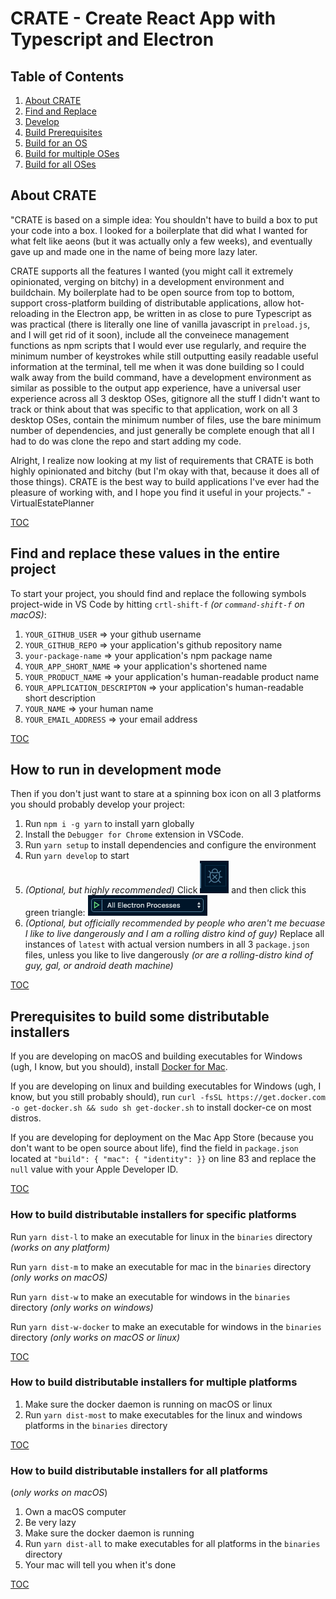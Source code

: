 # CRATE - Create React App with Typescript and Electron

[](#table-of-contents)

## Table of Contents

1. [About CRATE](#about-crate 'Learn about CRATE')
2. [Find and Replace](#find-and-replace-these-values-in-the-entire-project 'How to do your intial setup of the project')
3. [Develop](#how-to-run-in-development-mode 'How to develop in hot-reload mode')
4. [Build Prerequisites](#prerequisites-to-build-some-distributable-installers 'What you need to target specific distribution chanels')
5. [Build for an OS](#how-to-build-distributable-installers-for-specific-platforms 'The commands to build a target for a given OS')
6. [Build for multiple OSes](#how-to-build-distributable-installers-for-multiple-platforms 'The commands to build a target for linux and windows')
7. [Build for all OSes](#how-to-build-distributable-installers-for-all-platforms 'The commands to build a target for all 3 OSes')

[](#about-crate)

## About CRATE

"CRATE is based on a simple idea: You shouldn't have to build a box to put your code into a box. I looked for a boilerplate that did what I wanted for what felt like aeons (but it was actually only a few weeks), and eventually gave up and made one in the name of being more lazy later.

CRATE supports all the features I wanted (you might call it extremely opinionated, verging on bitchy) in a development environment and buildchain. My boilerplate had to be open source from top to bottom, support cross-platform building of distributable applications, allow hot-reloading in the Electron app, be written in as close to pure Typescript as was practical (there is literally one line of vanilla javascript in `preload.js`, and I will get rid of it soon), include all the conveinece management functions as npm scripts that I would ever use regularly, and require the minimum number of keystrokes while still outputting easily readable useful information at the terminal, tell me when it was done building so I could walk away from the build command, have a development environment as similar as possible to the output app experience, have a universal user experience across all 3 desktop OSes, gitignore all the stuff I didn't want to track or think about that was specific to that application, work on all 3 desktop OSes, contain the minimum number of files, use the bare minimum number of dependencies, and just generally be complete enough that all I had to do was clone the repo and start adding my code.

Alright, I realize now looking at my list of requirements that CRATE is both highly opinionated and bitchy (but I'm okay with that, because it does all of those things). CRATE is the best way to build applications I've ever had the pleasure of working with, and I hope you find it useful in your projects." - VirtualEstatePlanner

[TOC](#table-of-contents 'Jump back to the Table of Contents')

[](#find-and-replace-these-values-in-the-entire-project)

## Find and replace these values in the entire project

To start your project, you should find and replace the following symbols project-wide in VS Code by hitting `crtl-shift-f` _(or `command-shift-f` on macOS)_:

1. `YOUR_GITHUB_USER` => your github username
2. `YOUR_GITHUB_REPO` => your application's github repository name
3. `your-package-name` => your application's npm package name
4. `YOUR_APP_SHORT_NAME` => your application's shortened name
5. `YOUR_PRODUCT_NAME` => your application's human-readable product name
6. `YOUR_APPLICATION_DESCRIPTON` => your application's human-readable short description
7. `YOUR_NAME` => your human name
8. `YOUR_EMAIL_ADDRESS` => your email address

[TOC](#table-of-contents 'Jump back to the Table of Contents')

[](#how-to-run-in-development-mode)

## How to run in development mode

Then if you don't just want to stare at a spinning box icon on all 3 platforms you should probably develop your project:

1. Run `npm i -g yarn` to install yarn globally
2. Install the `Debugger for Chrome` extension in VSCode.
3. Run `yarn setup` to install dependencies and configure the environment
4. Run `yarn develop` to start
5. _(Optional, but highly recommended)_ Click ![debug-icon](https://github.com/VirtualEstatePlanner/crate/blob/master/README-images/debug-icon.png) and then click this green triangle: ![debug-icon](https://github.com/VirtualEstatePlanner/crate/blob/master/README-images/debug-menu.png)
6. _(Optional, but officially recommended by people who aren't me becuase I like to live dangerously and I am a rolling distro kind of guy)_ Replace all instances of `latest` with actual version numbers in all 3 `package.json` files, unless you like to live dangerously _(or are a rolling-distro kind of guy, gal, or android death machine)_

[TOC](#table-of-contents 'Jump back to the Table of Contents')

[](#prerequisites-to-build-some-distributable-installers)

## Prerequisites to build some distributable installers

If you are developing on macOS and building executables for Windows (ugh, I know, but you should), install [Docker for Mac](https://hub.docker.com/editions/community/docker-ce-desktop-mac).

If you are developing on linux and building executables for Windows (ugh, I know, but you still probably should), run `curl -fsSL https://get.docker.com -o get-docker.sh && sudo sh get-docker.sh` to install docker-ce on most distros.

If you are developing for deployment on the Mac App Store (because you don't want to be open source about life), find the field in `package.json` located at `"build": { "mac": { "identity": }}` on line 83 and replace the `null` value with your Apple Developer ID.

[TOC](#table-of-contents 'Jump back to the Table of Contents')

[](#how-to-build-distributable-installers-for-specific-platforms)

### How to build distributable installers for specific platforms

Run `yarn dist-l` to make an executable for linux in the `binaries` directory _(works on any platform)_

Run `yarn dist-m` to make an executable for mac in the `binaries` directory _(only works on macOS)_

Run `yarn dist-w` to make an executable for windows in the `binaries` directory _(only works on windows)_

Run `yarn dist-w-docker` to make an executable for windows in the `binaries` directory _(only works on macOS or linux)_

[TOC](#table-of-contents 'Jump back to the Table of Contents')

[](#how-to-build-distributable-installers-for-multiple-platforms)

### How to build distributable installers for multiple platforms

1. Make sure the docker daemon is running on macOS or linux
2. Run `yarn dist-most` to make executables for the linux and windows platforms in the `binaries` directory

[TOC](#table-of-contents 'Jump back to the Table of Contents')

[](#how-to-build-distributable-installers-for-all-platforms)

### How to build distributable installers for all platforms

(_only works on macOS_)

1. Own a macOS computer
2. Be very lazy
3. Make sure the docker daemon is running
4. Run `yarn dist-all` to make executables for all platforms in the `binaries` directory
5. Your mac will tell you when it's done

[TOC](#table-of-contents 'Jump back to the Table of Contents')
